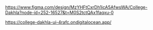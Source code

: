 https://www.figma.com/design/MzYHFtCxrDh1icA5AfwsWA/College-Dakhla?node-id=252-16527&t=M0S2tctQAx1faqxu-0

https://college-dakhla-ui-4rafc.ondigitalocean.app/



